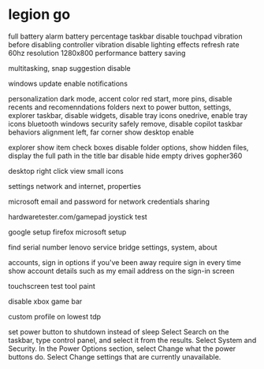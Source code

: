 # legion go

full battery alarm
battery percentage taskbar
disable touchpad vibration before disabling controller vibration
disable lighting effects
refresh rate 60hz
resolution 1280x800
performance battery saving

multitasking, snap suggestion disable

windows update
enable notifications

personalization
dark mode, accent color red
start, more pins, disable recents and recomenndations
folders next to power button, settings, explorer
taskbar, disable widgets, disable tray icons onedrive, enable tray icons bluetooth windows security safely remove, disable copilot
taskbar behaviors alignment left, far corner show desktop enable

explorer show item check boxes disable
folder options, show hidden files, display the full path in the title bar
disable hide empty drives
gopher360

desktop right click view small icons

settings network and internet, properties

microsoft email and password for network credentials sharing

hardwaretester.com/gamepad
joystick test

google setup
firefox
microsoft setup

find serial number
lenovo service bridge
settings, system, about

accounts, sign in options
if you've been away require sign in every time
show account details such as my email address on the sign-in screen

touchscreen test tool paint

disable xbox game bar

custom profile on lowest tdp

set power button to shutdown instead of sleep
Select Search on the taskbar, type control panel, and select it from the results. Select System and Security. In the Power Options section, select Change what the power buttons do. Select Change settings that are currently unavailable.